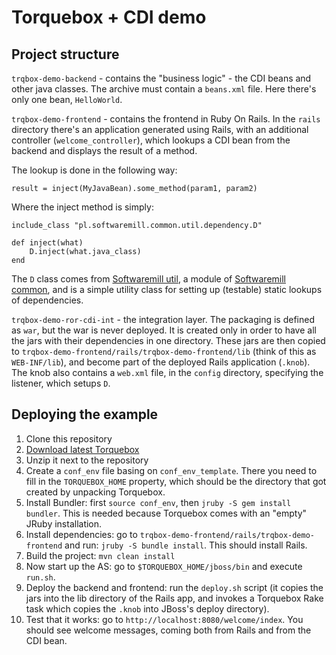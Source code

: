 # Torquebox + CDI demo

## Project structure

`trqbox-demo-backend` - contains the "business logic" - the CDI beans and other java classes. The archive must
 contain a `beans.xml` file. Here there's only one bean, `HelloWorld`.

`trqbox-demo-frontend` - contains the frontend in Ruby On Rails. In the `rails` directory there's an application
 generated using Rails, with an additional controller (`welcome_controller`), which lookups a CDI bean from the backend
 and displays the result of a method.

The lookup is done in the following way:

    result = inject(MyJavaBean).some_method(param1, param2)

Where the inject method is simply:

    include_class "pl.softwaremill.common.util.dependency.D"

    def inject(what)
        D.inject(what.java_class)
    end

The `D` class comes from
 [Softwaremill util](https://github.com/softwaremill/softwaremill-common/tree/master/softwaremill-util/),
 a module of
 [Softwaremill common](https://github.com/softwaremill/softwaremill-common),
 and is a simple utility class for setting up (testable) static lookups of dependencies.

`trqbox-demo-ror-cdi-int` - the integration layer. The packaging is defined as `war`, but the war is never deployed.
 It is created only in order to have all the jars with their dependencies in one directory. These jars are then copied
 to `trqbox-demo-frontend/rails/trqbox-demo-frontend/lib` (think of this as `WEB-INF/lib`), and become part of the
 deployed Rails application (`.knob`). The knob also contains a `web.xml` file, in the `config` directory, specifying
 the listener, which setups `D`.

## Deploying the example

1. Clone this repository
1. [Download latest Torquebox](http://torquebox.org/torquebox-dev.zip)
1. Unzip it next to the repository
1. Create a `conf_env` file basing on `conf_env_template`. There you need to fill in the `TORQUEBOX_HOME` property,
 which should be the directory that got created by unpacking Torquebox.
1. Install Bundler: first `source conf_env`, then `jruby -S gem install bundler`. This is needed because Torquebox comes
 with an "empty" JRuby installation.
1. Install dependencies: go to `trqbox-demo-frontend/rails/trqbox-demo-frontend` and run: `jruby -S bundle install`.
 This should install Rails.
1. Build the project: `mvn clean install`
1. Now start up the AS: go to `$TORQUEBOX_HOME/jboss/bin` and execute `run.sh`.
1. Deploy the backend and frontend: run the `deploy.sh` script (it copies the jars into the lib directory of the Rails
 app, and invokes a Torquebox Rake task which copies the `.knob` into JBoss's deploy directory).
1. Test that it works: go to `http://localhost:8080/welcome/index`. You should see welcome messages, coming both
 from Rails and from the CDI bean.